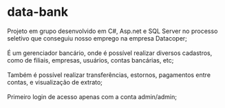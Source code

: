 # data-bank

Projeto em grupo desenvolvido em C#, Asp.net e SQL Server no processo seletivo que conseguiu nosso emprego na empresa Datacoper;<br/><br/>
É um gerenciador bancário, onde é possível realizar diversos cadastros, como de filiais, empresas, usuários, contas bancárias, etc;<br/><br/>
Também é possível realizar transferências, estornos, pagamentos entre contas, e visualização de extrato;<br/><br/>
Primeiro login de acesso apenas com a conta admin/admin;<br/><br/>
